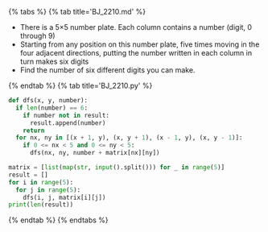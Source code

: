 {% tabs %}
{% tab title='BJ_2210.md' %}

* There is a 5×5 number plate. Each column contains a number (digit, 0 through 9)
* Starting from any position on this number plate, five times moving in the four adjacent directions, putting the number written in each column in turn makes six digits
* Find the number of six different digits you can make.

{% endtab %}
{% tab title='BJ_2210.py' %}

```py
def dfs(x, y, number):
  if len(number) == 6:
    if number not in result:
      result.append(number)
    return
  for nx, ny in [(x + 1, y), (x, y + 1), (x - 1, y), (x, y - 1)]:
    if 0 <= nx < 5 and 0 <= ny < 5:
      dfs(nx, ny, number + matrix[nx][ny])

matrix = [list(map(str, input().split())) for _ in range(5)]
result = []
for i in range(5):
  for j in range(5):
    dfs(i, j, matrix[i][j])
print(len(result))
```

{% endtab %}
{% endtabs %}